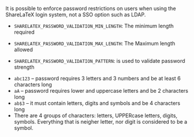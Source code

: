 It is possible to enforce password restrictions on users when using the ShareLaTeX login system, not a SSO option such as LDAP.

* `SHARELATEX_PASSWORD_VALIDATION_MIN_LENGTH`: The minimum length required

* `SHARELATEX_PASSWORD_VALIDATION_MAX_LENGTH`: The Maximum length allowed

* `SHARELATEX_PASSWORD_VALIDATION_PATTERN`: is used to validate password strength

 - `abc123` – password requires 3 letters and 3 numbers and be at least 6 characters long
 - `aA` – password requires lower and uppercase letters and be 2 characters long
 - `ab$3` – it must contain letters, digits and symbols and be 4 characters long
 - There are 4 groups of characters: letters, UPPERcase letters, digits, symbols. Everything that is neigher letter, nor digit is considered to be a symbol.